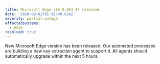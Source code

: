 ```yaml
---
title: Microsoft Edge v85.0.564.44 released
date: '2020-09-02T01:32:49.026Z'
severity: partial-outage
affectedsystems:
  - edge
resolved: true
---
```

New Microsoft Edge version has been released. Our automated processes are building a new key extraction agent to support it. All agents should automatically upgrade within the next 5 hours.

<!--- language code: en -->
